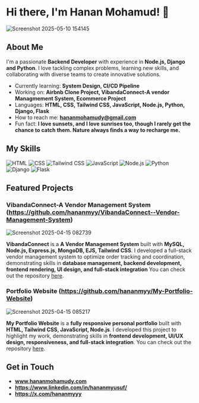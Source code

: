 # Hi there, I'm Hanan Mohamud! 👋

![Screenshot 2025-05-10 154145](https://github.com/user-attachments/assets/33a6c033-6c60-4fde-ab09-1b0e28edca77)

## About Me

I'm a passionate **Backend Developer** with experience in **Node.js, Django and Python**. I love tackling complex problems, learning new skills, and collaborating with diverse teams to create innovative solutions.

- Currently learning: **System Design, CI/CD Pipeline**
- Working on: **Airbnb Clone Project, VibandaConnect-A vendor Managmement System, Ecommerce Project**
- Languages: **HTML, CSS, Tailwind CSS, JavaScript, Node.js, Python, Django, Flask**
- How to reach me: **hananmohamudy@gmail.com**
- Fun fact: **I love sunsets, and I love sunrises too, though I rarely get the chance to catch them. Nature always finds a way to recharge me.**

## My Skills

![HTML](https://img.shields.io/badge/-HTML-E34F26?style=flat-square&logo=html5&logoColor=white)
![CSS](https://img.shields.io/badge/-CSS-1572B6?style=flat-square&logo=css3&logoColor=white)
![Tailwind CSS](https://img.shields.io/badge/-Tailwind%20CSS-38B2AC?style=flat-square&logo=tailwind-css&logoColor=white)
![JavaScript](https://img.shields.io/badge/-JavaScript-F7DF1E?style=flat-square&logo=javascript&logoColor=black)
![Node.js](https://img.shields.io/badge/-Node.js-339933?style=flat-square&logo=node.js&logoColor=white)
![Python](https://img.shields.io/badge/-Python-3776AB?style=flat-square&logo=python&logoColor=white)
![Django](https://img.shields.io/badge/-Django-092E20?style=flat-square&logo=django&logoColor=white)
![Flask](https://img.shields.io/badge/-Flask-000000?style=flat-square&logo=flask&logoColor=white)


## Featured Projects

### VibandaConnect-A Vendor Management System (https://github.com/hananmyy/VibandaConnect--Vendor-Management-System)

![Screenshot 2025-04-15 082739](https://github.com/user-attachments/assets/245ea48b-8c00-49ae-85b4-768b3e580df8)

**VibandaConnect** is a **A Vendor Management System** built with **MySQL, Node.js, Express.js, MongoDB, EJS, Tailwind CSS**. I developed a full-stack vendor management system to optimize order tracking and coordination, demonstrating skills in **database management, backend development, frontend rendering, UI design, and full-stack integration**
You can check out the repository [here](https://github.com/user-attachments/assets/245ea48b-8c00-49ae-85b4-768b3e580df8).

### Portfolio Website (https://github.com/hananmyy/My-Portfolio-Website)

![Screenshot 2025-04-15 085217](https://github.com/user-attachments/assets/35dd7645-8e31-43e6-8b22-75a96e7810a2)

**My Portfolio Website** is a **fully responsive personal portfolio** built with **HTML, Tailwind CSS, JavaScript, Node.js**. I developed this project to highlight my work, demonstrating skills in **frontend development, UI/UX design, responsiveness, and full-stack integration**.
You can check out the repository [here](https://github.com/user-attachments/assets/35dd7645-8e31-43e6-8b22-75a96e7810a2).

## Get in Touch

- **www.hananmohamudy.com**
- **https://www.linkedin.com/in/hananmyusuf/**
- **https://x.com/hananmyyy**


